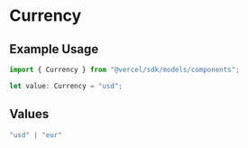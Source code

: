 # Currency

## Example Usage

```typescript
import { Currency } from "@vercel/sdk/models/components";

let value: Currency = "usd";
```

## Values

```typescript
"usd" | "eur"
```
